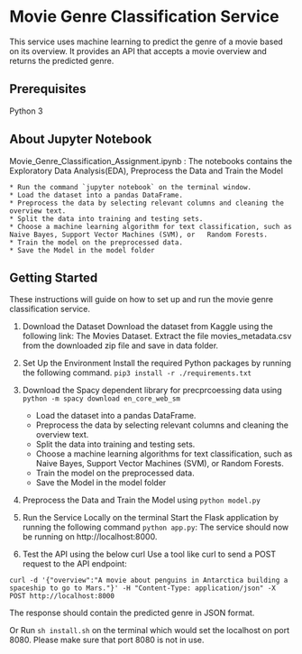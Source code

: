 # Movie Genre Classification Service

This service uses machine learning to predict the genre of a movie based on its overview. It provides an API that accepts a movie overview and returns the predicted genre.

## Prerequisites

Python 3

## About Jupyter Notebook

Movie_Genre_Classification_Assignment.ipynb : The notebooks contains the Exploratory Data Analysis(EDA), Preprocess the Data and Train the Model 

    * Run the command `jupyter notebook` on the terminal window.
    * Load the dataset into a pandas DataFrame.
    * Preprocess the data by selecting relevant columns and cleaning the overview text.
    * Split the data into training and testing sets.
    * Choose a machine learning algorithm for text classification, such as Naive Bayes, Support Vector Machines (SVM), or   Random Forests.
    * Train the model on the preprocessed data.
    * Save the Model in the model folder

## Getting Started
These instructions will guide on how to set up and run the movie genre classification service.

1. Download the Dataset
Download the dataset from Kaggle using the following link: The Movies Dataset. Extract the file movies_metadata.csv from the downloaded zip file and save in data folder.

2. Set Up the Environment
Install the required Python packages by running the following command.
`pip3 install -r ./requirements.txt`

3. Download the Spacy dependent library for precprcoessing data using
`python -m spacy download en_core_web_sm`
    * Load the dataset into a pandas DataFrame.
    * Preprocess the data by selecting relevant columns and cleaning the overview text.
    * Split the data into training and testing sets.
    * Choose a machine learning algorithms for text classification, such as Naive Bayes, Support Vector Machines (SVM), or   Random Forests.
    * Train the model on the preprocessed data.
    * Save the Model in the model folder
   
4. Preprocess the Data and Train the Model using `python model.py`

5. Run the Service Locally  on the terminal
Start the Flask application by running the following command `python app.py`:
The service should now be running on http://localhost:8000.

6. Test the API using the below curl 
Use a tool like curl to send a POST request to the API endpoint:

```curl -d '{"overview":"A movie about penguins in Antarctica building a spaceship to go to Mars."}' -H "Content-Type: application/json" -X POST http://localhost:8000```

The response should contain the predicted genre in JSON format.

Or Run `sh install.sh` on the terminal which would set the localhost on port 8080. 
   Please make sure that port 8080 is not in use.